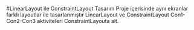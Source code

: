 #LinearLayout ile ConstraintLayout Tasarım
Proje içerisinde aynı ekranlar farklı layoutlar ile tasarlanmıştır LinearLayout ve ConstraintLayout
Con1-Con2-Con3 aktiviteleri ConstraintLayouta ait.
